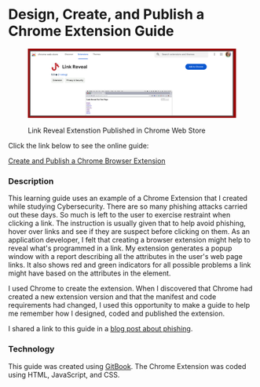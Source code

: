 # Design, Create, and Publish a Chrome Extension Guide

<figure><img src="../.gitbook/assets/link-reveal-chrome-store.png" alt=""><figcaption><p>Link Reveal Extenstion Published in Chrome Web Store</p></figcaption></figure>

Click the link below to see the online guide:

[Create and Publish a Chrome Browser Extension](https://rpeltz.gitbook.io/create-and-publish-a-chrome-browser-extension/)

### Description

This learning guide uses an example of a Chrome Extension that I created while studying Cybersecurity.  There are so many phishing attacks carried out these days.  So much is left to the user to exercise restraint when clicking a link.  The instruction is usually given that to help avoid phishing, hover over links and see if they are suspect before clicking on them.  As an application developer, I felt that creating a browser extension might help to reveal what's programmed in a link.  My extension generates a popup window with a report describing all the attributes in the user's web page links.  It also shows red and green indicators for all possible problems a link might have based on the attributes in the element.

I used Chrome to create the extension. When I discovered that Chrome had created a new extension version and that the manifest and code requirements had changed, I used this opportunity to make a guide to help me remember how I designed, coded and published the extension.

I shared a link to this guide in a [blog post about phishing](https://dev.to/rebeccapeltz/stop-phishing-by-analyzing-the-bait-3f0f).

### Technology

This guide was created using [GitBook](https://www.gitbook.com/).  The Chrome Extension was coded using HTML, JavaScript, and CSS.

